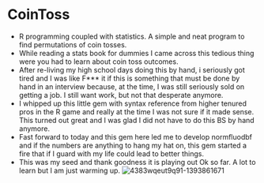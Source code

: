 # CoinToss
- R programming coupled with statistics. A simple and neat program to find permutations of coin tosses.
- While reading a stats book for dummies I came across this tedious thing were you had to learn about coin toss outcomes.
- After re-living my high school days doing this by hand, i seriously got tired and I was like F*** it if this is something that must be done by hand in an interview because, at the time, I was still seriously sold on getting a job. I still want work, but not that desperate anymore.
- I whipped up this little gem with syntax reference from higher tenured pros in the R game and really at the time I was not sure if it made sense. This turned out great and I was glad I did not have to do this BS by hand anymore.
- Fast forward to today and this gem here led me to develop normfluodbf and if the numbers are anything to hang my hat on, this gem started a fire that if I guard with my life could lead to better things.
- This was my seed and thank goodness it is playing out Ok so far. A lot to learn but I am just warming up.
![4383wqeut9q91-1393861671](https://github.com/AlphaPrime7/CoinToss/assets/98990077/a7bcf862-1181-474a-8bce-92d37d203261)


